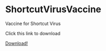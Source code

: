 # ShortcutVirusVaccine
Vaccine for Shortcut Virus

Click this link to download

[Download!](https://github.com/dave07747/ShortcutVirusVaccine/blob/master/Shortcut%20Virus%20Vaccine/bin/Debug/Shortcut%20Virus%20Vaccine.exe?raw=true)
